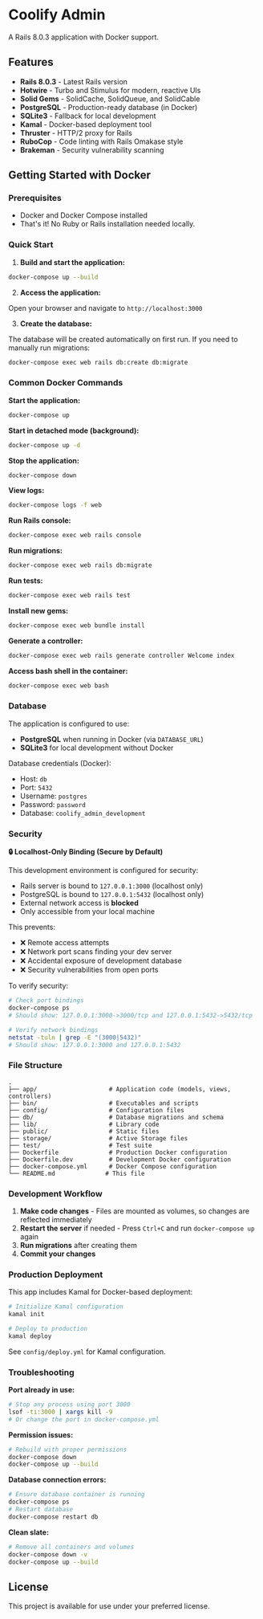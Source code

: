 # Coolify Admin

A Rails 8.0.3 application with Docker support.

## Features

- **Rails 8.0.3** - Latest Rails version
- **Hotwire** - Turbo and Stimulus for modern, reactive UIs
- **Solid Gems** - SolidCache, SolidQueue, and SolidCable
- **PostgreSQL** - Production-ready database (in Docker)
- **SQLite3** - Fallback for local development
- **Kamal** - Docker-based deployment tool
- **Thruster** - HTTP/2 proxy for Rails
- **RuboCop** - Code linting with Rails Omakase style
- **Brakeman** - Security vulnerability scanning

## Getting Started with Docker

### Prerequisites

- Docker and Docker Compose installed
- That's it! No Ruby or Rails installation needed locally.

### Quick Start

1. **Build and start the application:**

```bash
docker-compose up --build
```

2. **Access the application:**

Open your browser and navigate to `http://localhost:3000`

3. **Create the database:**

The database will be created automatically on first run. If you need to manually run migrations:

```bash
docker-compose exec web rails db:create db:migrate
```

### Common Docker Commands

**Start the application:**
```bash
docker-compose up
```

**Start in detached mode (background):**
```bash
docker-compose up -d
```

**Stop the application:**
```bash
docker-compose down
```

**View logs:**
```bash
docker-compose logs -f web
```

**Run Rails console:**
```bash
docker-compose exec web rails console
```

**Run migrations:**
```bash
docker-compose exec web rails db:migrate
```

**Run tests:**
```bash
docker-compose exec web rails test
```

**Install new gems:**
```bash
docker-compose exec web bundle install
```

**Generate a controller:**
```bash
docker-compose exec web rails generate controller Welcome index
```

**Access bash shell in the container:**
```bash
docker-compose exec web bash
```

### Database

The application is configured to use:
- **PostgreSQL** when running in Docker (via `DATABASE_URL`)
- **SQLite3** for local development without Docker

Database credentials (Docker):
- Host: `db`
- Port: `5432`
- Username: `postgres`
- Password: `password`
- Database: `coolify_admin_development`

### Security

**🔒 Localhost-Only Binding (Secure by Default)**

This development environment is configured for security:
- Rails server is bound to `127.0.0.1:3000` (localhost only)
- PostgreSQL is bound to `127.0.0.1:5432` (localhost only)
- External network access is **blocked**
- Only accessible from your local machine

This prevents:
- ❌ Remote access attempts
- ❌ Network port scans finding your dev server
- ❌ Accidental exposure of development database
- ❌ Security vulnerabilities from open ports

To verify security:
```bash
# Check port bindings
docker-compose ps
# Should show: 127.0.0.1:3000->3000/tcp and 127.0.0.1:5432->5432/tcp

# Verify network bindings
netstat -tuln | grep -E "(3000|5432)"
# Should show: 127.0.0.1:3000 and 127.0.0.1:5432
```

### File Structure

```
.
├── app/                    # Application code (models, views, controllers)
├── bin/                    # Executables and scripts
├── config/                 # Configuration files
├── db/                     # Database migrations and schema
├── lib/                    # Library code
├── public/                 # Static files
├── storage/                # Active Storage files
├── test/                   # Test suite
├── Dockerfile              # Production Docker configuration
├── Dockerfile.dev          # Development Docker configuration
├── docker-compose.yml      # Docker Compose configuration
└── README.md              # This file
```

### Development Workflow

1. **Make code changes** - Files are mounted as volumes, so changes are reflected immediately
2. **Restart the server** if needed - Press `Ctrl+C` and run `docker-compose up` again
3. **Run migrations** after creating them
4. **Commit your changes**

### Production Deployment

This app includes Kamal for Docker-based deployment:

```bash
# Initialize Kamal configuration
kamal init

# Deploy to production
kamal deploy
```

See `config/deploy.yml` for Kamal configuration.

### Troubleshooting

**Port already in use:**
```bash
# Stop any process using port 3000
lsof -ti:3000 | xargs kill -9
# Or change the port in docker-compose.yml
```

**Permission issues:**
```bash
# Rebuild with proper permissions
docker-compose down
docker-compose up --build
```

**Database connection errors:**
```bash
# Ensure database container is running
docker-compose ps
# Restart database
docker-compose restart db
```

**Clean slate:**
```bash
# Remove all containers and volumes
docker-compose down -v
docker-compose up --build
```

## License

This project is available for use under your preferred license.

